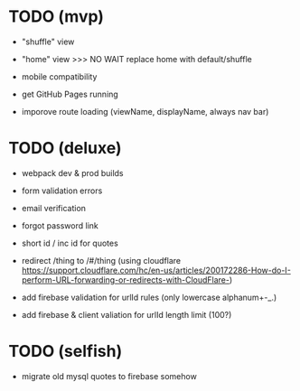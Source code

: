 # TODO (mvp)

- "shuffle" view

- "home" view >>> NO WAIT replace home with default/shuffle

- mobile compatibility

- get GitHub Pages running

- imporove route loading (viewName, displayName, always nav bar)


# TODO (deluxe)

- webpack dev & prod builds

- form validation errors

- email verification

- forgot password link

- short id / inc id for quotes

- redirect /thing to /#/thing (using cloudflare https://support.cloudflare.com/hc/en-us/articles/200172286-How-do-I-perform-URL-forwarding-or-redirects-with-CloudFlare-)

- add firebase validation for urlId rules (only lowercase alphanum+-_.)

- add firebase & client valiation for urlId length limit (100?)


# TODO (selfish)

- migrate old mysql quotes to firebase somehow
